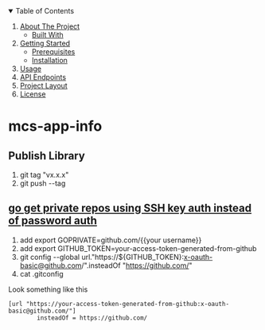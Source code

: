 <!-- PROJECT SHIELDS -->
<!--
*** I'm using markdown "reference style" links for readability.
*** Reference links are enclosed in brackets [ ] instead of parentheses ( ).
*** See the bottom of this document for the declaration of the reference variables
*** for contributors-url, forks-url, etc. This is an optional, concise syntax you may use.
*** https://www.markdownguide.org/basic-syntax/#reference-style-links

[![NPM Version][npm-image]][npm-url]
[![Build Status][travis-image]][travis-url]
[![Downloads Stats][npm-downloads]][npm-url]


[![Contributors][contributors-shield]][contributors-url]
[![Forks][forks-shield]][forks-url]
[![Stargazers][stars-shield]][stars-url]
[![Issues][issues-shield]][issues-url]
-->

<!-- PROJECT LOGO -->


<!-- TABLE OF CONTENTS -->
<details open="open">
  <summary>Table of Contents</summary>
  <ol>
    <li>
      <a href="#about-the-project">About The Project</a>
      <ul>
        <li><a href="#built-with">Built With</a></li>
      </ul>
    </li>
    <li>
      <a href="#getting-started">Getting Started</a>
      <ul>
        <li><a href="#prerequisites">Prerequisites</a></li>
        <li><a href="#installation">Installation</a></li>
      </ul>
    </li>
    <li><a href="#usage">Usage</a></li>
    <li><a href="#api-endpoints">API Endpoints</a></li>
    <li><a href="./docs/project-layout.md">Project Layout</a></li>
    <li><a href="#license">License</a></li>
  </ol>
</details>


# mcs-app-info

## Publish Library
1. git tag "vx.x.x"
2. git push --tag


## [go get private repos using SSH key auth instead of password auth](https://gist.github.com/StevenACoffman/866b06ed943394fbacb60a45db5982f2)
1. add export GOPRIVATE=github.com/{{your username}} 
2. add export GITHUB_TOKEN=your-access-token-generated-from-github
3. git config --global url."https://${GITHUB_TOKEN}:x-oauth-basic@github.com/".insteadOf "https://github.com/"
4. cat .gitconfig

Look something like this
```text
[url "https://your-access-token-generated-from-github:x-oauth-basic@github.com/"]
        insteadOf = https://github.com/

```